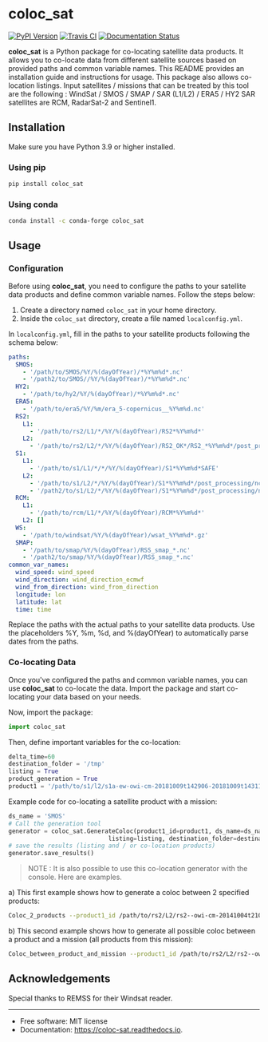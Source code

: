 
# coloc_sat



[![PyPI Version](https://img.shields.io/pypi/v/coloc_sat.svg)](https://pypi.python.org/pypi/coloc_sat)
[![Travis CI](https://img.shields.io/travis/umr-lops/coloc_sat.svg)](https://travis-ci.com/umr-lops/coloc_sat)
[![Documentation Status](https://readthedocs.org/projects/coloc-sat/badge/?version=latest)](https://coloc-sat.readthedocs.io/en/latest/?version=latest)




**coloc_sat** is a Python package for co-locating satellite data products. It allows you to co-locate data from different satellite sources based on provided paths and common variable names. This README provides an installation guide and instructions for usage.
This package also allows co-location listings.
Input satellites / missions that can be treated by this tool are the following : WindSat / SMOS / SMAP / SAR (L1/L2) / ERA5 / HY2
SAR satellites are RCM, RadarSat-2 and Sentinel1.

## Installation

Make sure you have Python 3.9 or higher installed.

### Using pip

```bash
pip install coloc_sat
```

### Using conda

```bash
conda install -c conda-forge coloc_sat
```

## Usage

### Configuration

Before using **coloc_sat**, you need to configure the paths to your satellite data products and define common variable names. Follow the steps below:

1. Create a directory named `coloc_sat` in your home directory.
2. Inside the `coloc_sat` directory, create a file named `localconfig.yml`.

In `localconfig.yml`, fill in the paths to your satellite products following the schema below:

```yaml
paths:
  SMOS:
    - '/path/to/SMOS/%Y/%(dayOfYear)/*%Y%m%d*.nc'
    - '/path2/to/SMOS//%Y/%(dayOfYear)/*%Y%m%d*.nc'
  HY2:
    - '/path/to/hy2/%Y/%(dayOfYear)/*%Y%m%d*.nc'
  ERA5:
    - '/path/to/era5/%Y/%m/era_5-copernicus__%Y%m%d.nc'
  RS2:
    L1:
      - '/path/to/rs2/L1/*/%Y/%(dayOfYear)/RS2*%Y%m%d*'
    L2:
      - '/path/to/rs2/L2/*/%Y/%(dayOfYear)/RS2_OK*/RS2_*%Y%m%d*/post_processing/nclight_L2M/rs2*owi*%Y%m%d*0003*_ll_gd.nc'
  S1:
    L1:
      - '/path/to/s1/L1/*/*/%Y/%(dayOfYear)/S1*%Y%m%d*SAFE'
    L2:
      - '/path/to/s1/L2/*/%Y/%(dayOfYear)/S1*%Y%m%d*/post_processing/nclight_L2M/s1*owi*%Y%m%d*000003*_ll_gd.nc'
      - '/path2/to/s1/L2/*/%Y/%(dayOfYear)/S1*%Y%m%d*/post_processing/nclight_L2M/s1*owi*%Y%m%d*0003*_ll_gd.nc'
  RCM:
    L1:
      - '/path/to/rcm/L1/*/%Y/%(dayOfYear)/RCM*%Y%m%d*'
    L2: []
  WS:
    - '/path/to/windsat/%Y/%(dayOfYear)/wsat_%Y%m%d*.gz'
  SMAP:
    - '/path/to/smap/%Y/%(dayOfYear)/RSS_smap_*.nc'
    - '/path2/to/smap/%Y/%(dayOfYear)/RSS_smap_*.nc'
common_var_names:
  wind_speed: wind_speed
  wind_direction: wind_direction_ecmwf
  wind_from_direction: wind_from_direction
  longitude: lon
  latitude: lat
  time: time
```

Replace the paths with the actual paths to your satellite data products. Use the placeholders %Y, %m, %d, and %(dayOfYear) to automatically parse dates from the paths.

### Co-locating Data

Once you've configured the paths and common variable names, you can use **coloc_sat** to co-locate the data. Import the package and start co-locating your data based on your needs.

Now, import the package:

```python
import coloc_sat
```
       
Then, define important variables for the co-location:

```python
delta_time=60
destination_folder = '/tmp'
listing = True
product_generation = True
product1 = '/path/to/s1/l2/s1a-ew-owi-cm-20181009t142906-20181009t143110-000003-02A122_ll_gd.nc'
```

Example code for co-locating a satellite product with a mission:
        
```python
ds_name = 'SMOS'
# Call the generation tool
generator = coloc_sat.GenerateColoc(product1_id=product1, ds_name=ds_namedelta_time=delta_time, product_generation=product_generation, 
                            listing=listing, destination_folder=destination_folder)
# save the results (listing and / or co-location products)
generator.save_results()
```

> NOTE : It is also possible to use this co-location generator with the console. Here are examples.

a) This first example shows how to generate a coloc between 2 specified products:

```bash
Coloc_2_products --product1_id /path/to/rs2/L2/rs2--owi-cm-20141004t210600-20141004t210715-00003-BDBE0_ll_gd.nc --product2_id path/to/s1/L2/s1a-iw-owi-cm-20141004t211657-20141004t211829-000003-002FF5_ll_gd.nc --listing --product_generation
```


b) This second example shows how to generate all possible coloc between a product and a mission (all products from this mission):
        
```bash
Coloc_between_product_and_mission --product1_id /path/to/rs2/L2/rs2--owi-cm-20141004t210600-20141004t210715-00003-BDBE0_ll_gd.nc --mission_name S1 --listing --product_generation
```


## Acknowledgements
Special thanks to REMSS for their Windsat reader.

---

* Free software: MIT license
* Documentation: https://coloc-sat.readthedocs.io.


